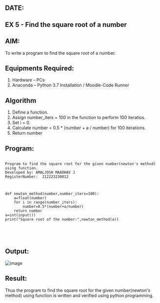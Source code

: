 ## DATE:
## EX 5 - Find the square root of a number

## AIM:
To write a program to find the square root of a number.

## Equipments Required:
1. Hardware – PCs
2. Anaconda – Python 3.7 Installation / Moodle-Code Runner

## Algorithm
1. Define a function.
2. Assign number_iters = 100 in the function to perform 100 iteratios.
3. Set i = 0.
4. Calculate  number = 0.5 * (number + a / number) for 100 iterations.
5. Return number

## Program:
```

Program to find the square root for the given number(newton's method) using function.
Developed by: AMALJOSH MAADHAV J
RegisterNumber:  212223230012



def newton_method(number,number_iters=100):
    a=float(number)
    for i in range(number_iters):
        number=0.5*(number+a/number)
    return number
a=int(input())
print("Square root of the number:",newton_method(a))





```

## Output:

![image](https://github.com/user-attachments/assets/e65ee85b-63d8-447f-80a3-dd78f30f1dd3)


## Result:
Thus the program to find the square root for the given number(newton's method) using function is written and verified using python programming.
